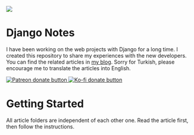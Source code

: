 ![](https://gokmengorgen.net/img/laughing-man.png)

# Django Notes
I have been working on the web projects with Django for a long time. I created this repository to share my experiences with the new developers. You can find the related articles in [my blog](https://gokmengorgen.net/django-notlarim/). Sorry for Turkish, please encourage me to translate the articles into English.

<a href="https://www.patreon.com/gkmngrgn" title="Donate to this project using Patreon">
    <img src="https://img.shields.io/badge/patreon-donate-yellowgreen.svg?longCache=true&style=for-the-badge"
         alt="Patreon donate button" />
</a>

<a href="https://ko-fi.com/gokmen" title="Buy me a coffee!">
    <img src="https://img.shields.io/badge/ko--fi-buy%20me%20a%20coffee-%236f4e37.svg?longCache=true&style=for-the-badge"
         alt="Ko-fi donate button" />
</a>

# Getting Started
All article folders are independent of each other one. Read the article first, then follow the instructions.
